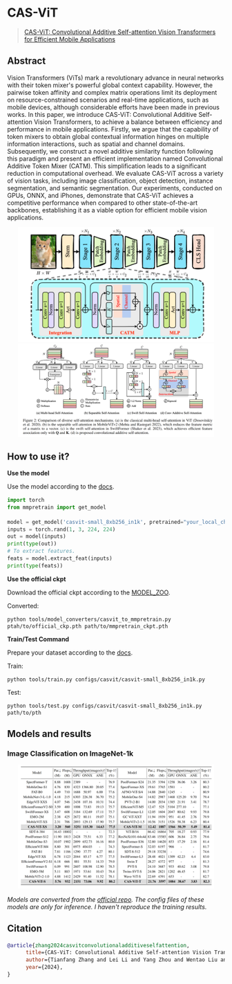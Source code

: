 # CAS-ViT

> [CAS-ViT: Convolutional Additive Self-attention Vision Transformers for Efficient Mobile Applications](https://arxiv.org/abs/2408.03703)

<!-- [ALGORITHM] -->

## Abstract

Vision Transformers (ViTs) mark a revolutionary advance in neural networks with their token mixer's powerful global context capability. However, the pairwise token affinity and complex matrix operations limit its deployment on resource-constrained scenarios and real-time applications, such as mobile devices, although considerable efforts have been made in previous works. In this paper, we introduce CAS-ViT: Convolutional Additive Self-attention Vision Transformers, to achieve a balance between efficiency and performance in mobile applications. Firstly, we argue that the capability of token mixers to obtain global contextual information hinges on multiple information interactions, such as spatial and channel domains. Subsequently, we construct a novel additive similarity function following this paradigm and present an efficient implementation named Convolutional Additive Token Mixer (CATM). This simplification leads to a significant reduction in computational overhead. We evaluate CAS-ViT across a variety of vision tasks, including image classification, object detection, instance segmentation, and semantic segmentation. Our experiments, conducted on GPUs, ONNX, and iPhones, demonstrate that CAS-ViT achieves a competitive performance when compared to other state-of-the-art backbones, establishing it as a viable option for efficient mobile vision applications.

<div align=center>
<img src="fig3.png" width="90%"/>
</div>

<div align=center>
<img src="fig1.png" width="90%"/>
</div>

## How to use it?

<!-- [TABS-BEGIN] -->

**Use the model**

Use the model according to the [docs](https://mmpretrain.readthedocs.io/en/latest/user_guides/inference.html).

```python
import torch
from mmpretrain import get_model

model = get_model('casvit-small_8xb256_in1k', pretrained="your_local_checkpoint_path")
inputs = torch.rand(1, 3, 224, 224)
out = model(inputs)
print(type(out))
# To extract features.
feats = model.extract_feat(inputs)
print(type(feats))
```


**Use the official ckpt**

Download the official ckpt according to the [MODEL_ZOO](https://github.com/Tianfang-Zhang/CAS-ViT/blob/main/MODEL_ZOO.md).

Converted:

```shell
python tools/model_converters/casvit_to_mmpretrain.py ptah/to/official_ckp.pth path/to/mmpretrain_ckpt.pth
```

**Train/Test Command**

Prepare your dataset according to the [docs](https://mmpretrain.readthedocs.io/en/latest/user_guides/dataset_prepare.html#prepare-dataset).

Train:

```shell
python tools/train.py configs/casvit/casvit-small_8xb256_in1k.py
```

Test:

```shell
python tools/test.py configs/casvit/casvit-small_8xb256_in1k.py path/to/pth
```

<!-- [TABS-END] -->

## Models and results

### Image Classification on ImageNet-1k

<div align=center>
<img src="fig2.png" width="90%"/>
</div>

*Models are converted from the [official repo](https://github.com/Tianfang-Zhang/CAS-ViT). The config files of these models are only for inference. I haven't reproduce the training results.*

## Citation

```bibtex
@article{zhang2024casvitconvolutionaladditiveselfattention,
      title={CAS-ViT: Convolutional Additive Self-attention Vision Transformers for Efficient Mobile Applications}, 
      author={Tianfang Zhang and Lei Li and Yang Zhou and Wentao Liu and Chen Qian and Xiangyang Ji},
      year={2024},
}
```
